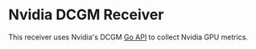 # Nvidia DCGM Receiver

This receiver uses Nvidia's DCGM [Go API](https://github.com/NVIDIA/go-dcgm) to collect Nvidia GPU metrics.
